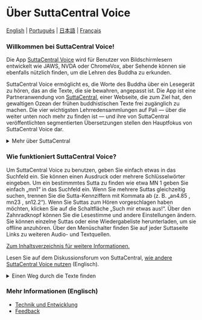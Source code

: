 # Über SuttaCentral Voice
<a href="https://sc-voice.github.io/sc-voice/en/Home-EN" target="_blank">English</a>  |  <a href="https://sc-voice.github.io/sc-voice/pt/Home-PT" target="_blank">Português</a>  |  <a href="https://sc-voice.github.io/sc-voice/ja/Home-JA" target="_blank">日本語</a>  |  <a href="https://sc-voice.github.io/sc-voice/fr/Home-FR" target="_blank">Français</a>

### Willkommen bei SuttaCentral Voice! 

Die App <a href="https://voice.suttacentral.net" target="_blank">SuttaCentral Voice</a> wird für Benutzer von Bildschirmlesern entwickelt wie JAWS, NVDA oder ChromeVox, aber Sehende können sie ebenfalls nützlich finden, um die Lehren des Buddha zu erkunden.

SuttaCentral Voice ermöglicht es, die Worte des Buddha über ein Lesegerät zu hören, das an die Texte, die sie bewahren, angepasst ist. Die App ist eine Partneranwendung von <a href="https://suttacentral.net" target="_blank">SuttaCentral</a>, einer Webseite, die zum Ziel hat, den gewaltigen Ozean der frühen buddhistischen Texte frei zugänglich zu machen. Die vier wichtigsten Lehrredensammlungen auf Pali — über die weiter unten noch mehr zu finden ist — und ihre von SuttaCentral veröffentlichten segmentierten Übersetzungen stellen den Hauptfokus von SuttaCentral Voice dar.

<details>
<summary>Mehr über SuttaCentral</summary>

<ul>
<li><a href="https://sc-voice.github.io/dhammaregen/docs/sc/uber-suttacentral">Über SuttaCentral</a></li>
<li><a href="https://sc-voice.github.io/dhammaregen/docs/sc/einfuhrung-sc">Einführung zu SuttaCentral</a></li>
<li><a href="https://sc-voice.github.io/dhammaregen/docs/sc/methodik-sc">SuttaCentrals Methodik</a></li>
<li><a href="https://sc-voice.github.io/dhammaregen/docs/sc/nummerierung-sc">SuttaCentrals Nummerierungssystem</a></li>
<li><a href="https://sc-voice.github.io/dhammaregen/docs/sc/abkurzungen">Von SuttaCentral benutzte Abkürzungen</a></li>
<li><a href="https://sc-voice.github.io/dhammaregen/docs/sc/sprachen-sc"">Sprachen auf SuttaCentral</a></li>
<li><a href="https://sc-voice.github.io/dhammaregen/docs/sc/wurdigung">Würdigung</a></li>
<li><a href="https://sc-voice.github.io/dhammaregen/docs/sc/lizenzen">Lizenzen</a></li>
<li><a href="https://sc-voice.github.io/dhammaregen/docs/sc/herunterladen">Zum Herunterladen</a></li>
<li><a href="https://sc-voice.github.io/dhammaregen/docs/sc/spenden-sc">Spenden</a></li>
</ul>

</details>

### Wie funktioniert SuttaCentral Voice?

Um SuttaCentral Voice zu benutzen, geben Sie einfach etwas in das Suchfeld ein. Sie können einen Ausdruck oder mehrere Schlüsselwörter eingeben. Um ein bestimmmtes Sutta zu finden wie etwa MN 1 geben Sie einfach „mn1“ in das Suchfeld ein. Wenn Sie mehrere Suttas gleichzeitig suchen, trennen Sie die Sutta-Kennziffern mit Kommata ab (z. B. „an4.85 <span aria-label="Komma"> </span><span aria-hidden="true">,</span> mn23 <span aria-label="Komma"> </span><span aria-hidden="true">,</span> sn12.2“). Wenn Sie Suttas zum Hören vorgeschlagen haben möchten, klicken Sie auf die Schaltfläche „Such mir etwas aus!“. Über den Zahnradknopf können Sie die Lesestimme und andere Einstellungen ändern. Sie können einzelne Suttas oder eine Wiedergabeliste herunterladen, um sie offline anzuhören. Über den Menüschalter finden Sie auf jeder Suttaseite Links zu weiteren Audio- und Textquellen.

[Zum Inhaltsverzeichnis für weitere Informationen.](https://sc-voice.github.io/dhammaregen/docs/voice/voice-inhalt)

Lesen Sie auf dem Diskussionsforum von SuttaCentral, <a href="https://discourse.suttacentral.net/t/how-do-you-use-suttacentral-voice/12384" target="_blank">wie andere SuttaCentral Voice nutzen</a> (Englisch).

<details>
<summary>Einen Weg durch die Texte finden</summary>

Auf SuttaCentral finden Sie allgemeine Einführungen zu den drei Abschnitten des Palikanon, in denen die Texte überliefert sind: 

<ul>
<li><a href="https://suttacentral.net/discourses" target="_blank">Introduction to the Discourses</a></li>
<li><a href="https://suttacentral.net/vinaya" target="_blank">Introduction to the Monastic Law</a></li>
  <li><a href="https://suttacentral.net/abhidhamma" target="_blank">Introduction to the Abhidhamma</a></li>
</ul>

Ebenso gibt es auf SuttaCentral umfangreiche Leitfäden zu den Palisammlungen, die zahlreiche Einzelheiten und Feinheiten ausführlich behandeln:

<ul>
<li><a href="https://sc-voice.github.io/dhammaregen/docs/essays/leitfaden-palisuttas">Ein Leitfaden zu den Pali-Suttas</a></li>
<li><a href="https://suttacentral.net/dn-guide-sujato" target="_blank">The Long Discourses: Dhamma as literature and compilation</a></li>
<li><a href="https://suttacentral.net/mn-guide-sujato" target="_blank">The Middle Discourses: conversations on matters of deep truth</a></li>
<li><a href="https://suttacentral.net/sn-guide-sujato" target="_blank">The Linked Discourses: the blueprint for Buddhist philosophy</a></li>
<li><a href="https://suttacentral.net/an-guide-sujato" target="_blank">The Numbered Discourses: things that are useful every day</a></li>
</ul>

Die folgenden Indexe sowie ein Pali-Glossar können ebenfalls helfen, das zu finden, was Sie suchen:

<ul>
<li><a href="https://suttacentral.net/subjects" target="_blank">Index of Subjects</a></li>
<li><a href="https://suttacentral.net/similes" target="_blank">Index of Similes</a></li>
<li><a href="https://suttacentral.net/names" target="_blank">Index of Names</a></li>
<li><a href="https://suttacentral.net/terminology" target="_blank">Basic Pali Terminology</a></li>
</ul>

</details>

### Mehr Informationen (Englisch)
- <a href="https://sc-voice.github.io/dhammaregen/docs/voice/voice-inhalt#Technik-und-Entwicklung">Technik und Entwicklung</a>
- <a href="https://discourse.suttacentral.net/tags/sc-voice" target="_blank">Feedback</a>

